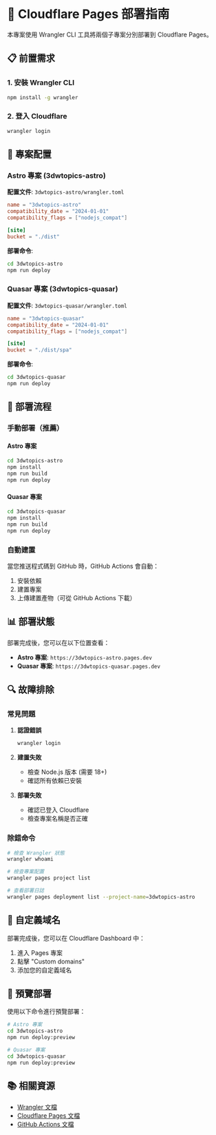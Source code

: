 # 🚀 Cloudflare Pages 部署指南

本專案使用 Wrangler CLI 工具將兩個子專案分別部署到 Cloudflare Pages。

## 📋 前置需求

### 1. 安裝 Wrangler CLI
```bash
npm install -g wrangler
```

### 2. 登入 Cloudflare
```bash
wrangler login
```

## 🔧 專案配置

### Astro 專案 (3dwtopics-astro)

**配置文件**: `3dwtopics-astro/wrangler.toml`
```toml
name = "3dwtopics-astro"
compatibility_date = "2024-01-01"
compatibility_flags = ["nodejs_compat"]

[site]
bucket = "./dist"
```

**部署命令**:
```bash
cd 3dwtopics-astro
npm run deploy
```

### Quasar 專案 (3dwtopics-quasar)

**配置文件**: `3dwtopics-quasar/wrangler.toml`
```toml
name = "3dwtopics-quasar"
compatibility_date = "2024-01-01"
compatibility_flags = ["nodejs_compat"]

[site]
bucket = "./dist/spa"
```

**部署命令**:
```bash
cd 3dwtopics-quasar
npm run deploy
```

## 🚀 部署流程

### 手動部署（推薦）

#### Astro 專案
```bash
cd 3dwtopics-astro
npm install
npm run build
npm run deploy
```

#### Quasar 專案
```bash
cd 3dwtopics-quasar
npm install
npm run build
npm run deploy
```

### 自動建置

當您推送程式碼到 GitHub 時，GitHub Actions 會自動：

1. 安裝依賴
2. 建置專案
3. 上傳建置產物（可從 GitHub Actions 下載）

## 📊 部署狀態

部署完成後，您可以在以下位置查看：

- **Astro 專案**: `https://3dwtopics-astro.pages.dev`
- **Quasar 專案**: `https://3dwtopics-quasar.pages.dev`

## 🔍 故障排除

### 常見問題

1. **認證錯誤**
   ```bash
   wrangler login
   ```

2. **建置失敗**
   - 檢查 Node.js 版本 (需要 18+)
   - 確認所有依賴已安裝

3. **部署失敗**
   - 確認已登入 Cloudflare
   - 檢查專案名稱是否正確

### 除錯命令

```bash
# 檢查 Wrangler 狀態
wrangler whoami

# 檢查專案配置
wrangler pages project list

# 查看部署日誌
wrangler pages deployment list --project-name=3dwtopics-astro
```

## 📝 自定義域名

部署完成後，您可以在 Cloudflare Dashboard 中：

1. 進入 Pages 專案
2. 點擊 "Custom domains"
3. 添加您的自定義域名

## 🔄 預覽部署

使用以下命令進行預覽部署：

```bash
# Astro 專案
cd 3dwtopics-astro
npm run deploy:preview

# Quasar 專案
cd 3dwtopics-quasar
npm run deploy:preview
```

## 📚 相關資源

- [Wrangler 文檔](https://developers.cloudflare.com/workers/wrangler/)
- [Cloudflare Pages 文檔](https://developers.cloudflare.com/pages/)
- [GitHub Actions 文檔](https://docs.github.com/en/actions) 